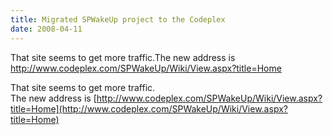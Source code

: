 ```yaml
---
title: Migrated SPWakeUp project to the Codeplex
date: 2008-04-11
---
```


That site seems to get more traffic.The new address is http://www.codeplex.com/SPWakeUp/Wiki/View.aspx?title=Home


<!-- end -->

That site seems to get more traffic.  
The new address is [http://www.codeplex.com/SPWakeUp/Wiki/View.aspx?title=Home](http://www.codeplex.com/SPWakeUp/Wiki/View.aspx?title=Home)

